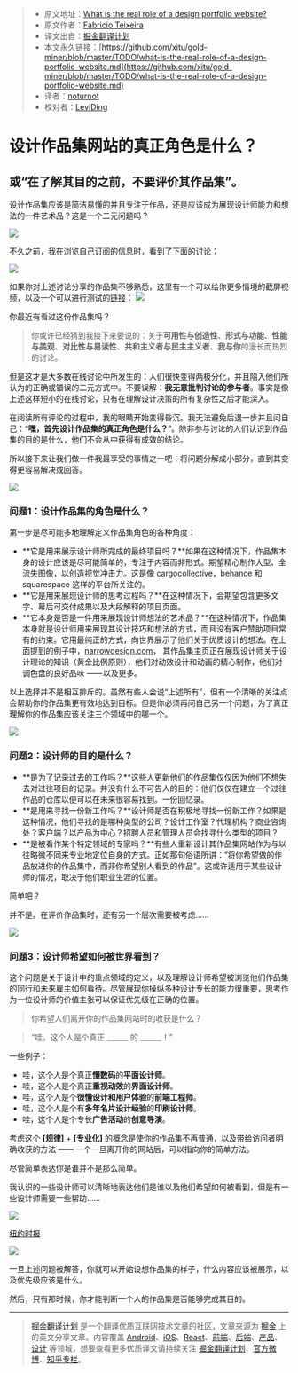 
> * 原文地址：[What is the real role of a design portfolio website?](https://uxdesign.cc/what-is-the-real-role-of-a-design-portfolio-website-ee0b5b76112b)
> * 原文作者：[Fabricio Teixeira](https://uxdesign.cc/@fabriciot)
> * 译文出自：[掘金翻译计划](https://github.com/xitu/gold-miner)
> * 本文永久链接：[https://github.com/xitu/gold-miner/blob/master/TODO/what-is-the-real-role-of-a-design-portfolio-website.md](https://github.com/xitu/gold-miner/blob/master/TODO/what-is-the-real-role-of-a-design-portfolio-website.md)
> * 译者：[noturnot](https://github.com/noturnot)
> * 校对者：[LeviDing](https://github.com/LeviDing)

# 设计作品集网站的真正角色是什么？

## 或“在了解其目的之前，不要评价其作品集”。

设计作品集应该是简洁易懂的并且专注于作品，还是应该成为展现设计师能力和想法的一件艺术品？这是一个二元问题吗？


![](https://cdn-images-1.medium.com/max/2000/1*MFLfVMusiJYm7IvFPUMAAg.jpeg)

不久之前，我在浏览自己订阅的信息时，看到了下面的讨论：

![](https://cdn-images-1.medium.com/max/1600/1*chMYyQsyqEdKcmXmLUwShw.png)

如果你对上述讨论分享的作品集不够熟悉，这里有一个可以给你更多情境的截屏视频，以及一个可以进行测试的[链接](http://narrowdesign.com/)：
![](https://cdn-images-1.medium.com/max/1600/1*a9FAjhl5jl5WFc0orJXQuw.gif)

你最近有看过这份作品集吗？
> 你或许已经猜到我接下来要说的：关于**可用性与创造性**、**形式与功能**、**性能与美观**、**对比性与易读性**、**共和主义者与民主主义者**、**我与你**的漫长而热烈的讨论。

但是这才是大多数在线讨论中所发生的：人们很快变得两极分化，并且陷入他们所认为的正确或错误的二元方式中。不要误解：**我无意批判讨论的参与者**。事实是像上述这样短小的在线讨论，只有在理解设计决策的所有复杂性之后才能深入。

在阅读所有评论的过程中，我的眼睛开始变得昏沉。我无法避免后退一步并且问自己：“**嘿，首先设计作品集的真正角色是什么？**”。除非参与讨论的人们认识到作品集的目的是什么，他们不会从中获得有成效的结论。

所以接下来让我们做一件我最享受的事情之一吧：将问题分解成小部分，直到其变得更容易解决或回答。

![](https://cdn-images-1.medium.com/max/1600/1*aNPBhln7iDMY8qRcmoyCfA.jpeg)

### 问题1：设计作品集的角色是什么？

第一步是尽可能多地理解定义作品集角色的各种角度：

- **它是用来展示设计师所完成的最终项目吗？**如果在这种情况下，作品集本身的设计应该是尽可能简单的，专注于内容而非形式。期望精心制作大型、全流失图像，以创造视觉冲击力。这是像 cargocollective，behance 和 squarespace 这样的平台所关注的。
- **它是用来展现设计师的思考过程吗？**在这种情况下，会期望包含更多文字、幕后可交付成果以及大段解释的项目页面。
- **它本身是否是一件用来展现设计师想法的艺术品？**在这种情况下，作品集本身就是设计师用来展现其设计技巧和想法的方式，而且没有客户赞助项目常有的约束。它用最纯正的方式，向世界展示了他们关于优质设计的想法。在上面提到的例子中，[narrowdesign.com](http://narrowdesign.com)， 其作品集主页正在展现设计师关于设计理论的知识（黄金比例原则），他们对动效设计和动画的精心制作，他们对调色盘的良好品味 —— 以及更多。

以上选择并不是相互排斥的。虽然有些人会说“上述所有”，但有一个清晰的关注点会帮助你的作品集更有效地达到目标。但是你必须再问自己另一个问题，为了真正理解你的作品集应该关注三个领域中的哪一个。

![](https://cdn-images-1.medium.com/max/1600/1*aNPBhln7iDMY8qRcmoyCfA.jpeg)

### 问题2：设计师的目的是什么？

- **是为了记录过去的工作吗？**这些人更新他们的作品集仅仅因为他们不想失去对过往项目的记录。并没有什么不可告人的目的：他们仅仅在建立一个过往作品的仓库以便可以在未来很容易找到。一份回忆录。
- **是用来寻找一份新工作吗？**设计师是否在积极地寻找一份新工作？如果是这种情况，他们寻找的是哪种类型的公司？设计工作室？代理机构？商业咨询处？客户端？以产品为中心？招聘人员和管理人员会找寻什么类型的项目？
-  **是被看作某个特定领域的专家吗？**有些人重新设计其作品集网站作为与以往略微不同来专业地定位自身的方式。正如那句俗语所讲：“将你希望做的作品放进你的作品集中，而非你希望别人看到的作品”。这或许适用于某些设计师的情况，取决于他们职业生涯的位置。

简单吧？

并不是。在评价作品集时，还有另一个层次需要被考虑……

![](https://cdn-images-1.medium.com/max/1600/1*aNPBhln7iDMY8qRcmoyCfA.jpeg)

### 问题3：设计师希望如何被世界看到？

这个问题是关于设计中的重点领域的定义，以及理解设计师希望被浏览他们作品集的同行和未来雇主如何看待。尽管展现你操纵多种设计专长的能力很重要，思考作为一位设计师的价值主张可以保证优先级在正确的位置。

> 你希望人们离开你的作品集网站时的收获是什么？

> “哇，这个人是个真正 ______ 的 ______！”

一些例子：

- 哇，这个人是个真正**懂数码**的**平面设计师**。
- 哇，这个人是个真正**重视动效**的**界面设计师**。
- 哇，这个人是个**很懂设计和用户体验**的**前端工程师**。
- 哇，这个人是个有**多年名片设计经验**的**印刷设计师**。
- 哇，这个人是个专长**广告活动**的**创意导演**。

考虑这个 **[规律]** + **[专业化]** 的概念是使你的作品集不再普通，以及带给访问者明确收获的方法 —— 一个一旦离开你的网站后，可以指向你的简单方法。

尽管简单表达你是谁并不是那么简单。

我认识的一些设计师可以清晰地表达他们是谁以及他们希望如何被看到，但是有一些设计师需要一些帮助……

![](https://cdn-images-1.medium.com/max/1600/1*qFjeug_95wT-hQtmZj69HQ.jpeg)

[纽约时报](https://well.blogs.nytimes.com/2013/03/25/looking-for-evidence-that-therapy-works/)

![](https://cdn-images-1.medium.com/max/1600/1*aNPBhln7iDMY8qRcmoyCfA.jpeg)

一旦上述问题被解答，你就可以开始设想作品集的样子，什么内容应该被展示，以及优先级应该是什么。

然后，只有那时候，你才能判断一个人的作品集是否能够完成其目的。


---

> [掘金翻译计划](https://github.com/xitu/gold-miner) 是一个翻译优质互联网技术文章的社区，文章来源为 [掘金](https://juejin.im) 上的英文分享文章。内容覆盖 [Android](https://github.com/xitu/gold-miner#android)、[iOS](https://github.com/xitu/gold-miner#ios)、[React](https://github.com/xitu/gold-miner#react)、[前端](https://github.com/xitu/gold-miner#前端)、[后端](https://github.com/xitu/gold-miner#后端)、[产品](https://github.com/xitu/gold-miner#产品)、[设计](https://github.com/xitu/gold-miner#设计) 等领域，想要查看更多优质译文请持续关注 [掘金翻译计划](https://github.com/xitu/gold-miner)、[官方微博](http://weibo.com/juejinfanyi)、[知乎专栏](https://zhuanlan.zhihu.com/juejinfanyi)。

